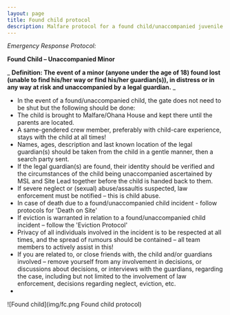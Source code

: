 ```yaml
---
layout: page
title: Found child protocol
description: Malfare protocol for a found child/unaccompanied juvenile
---
```

_Emergency Response Protocol:_

**Found Child – Unaccompanied Minor**

_ **Definition: The event of a minor (anyone under the age of 18) found lost (unable to find his/her way or find his/her guardian(s)), in distress or in any way at risk and unaccompanied by a legal guardian.** _

- In the event of a found/unaccompanied child, the gate does not need to be shut but the following should be done:
- The child is brought to Malfare/Ohana House and kept there until the parents are located.
- A same-gendered crew member, preferably with child-care experience, stays with the child at all times!
- Names, ages, description and last known location of the legal guardian(s) should be taken from the child in a gentle manner, then a search party sent.
- If the legal guardian(s) are found, their identity should be verified and the circumstances of the child being unaccompanied ascertained by MSL and Site Lead together before the child is handed back to them.
- If severe neglect or (sexual) abuse/assaultis suspected, law enforcement must be notified – this is child abuse.
- In case of death due to a found/unaccompanied child incident - follow protocols for 'Death on Site'
- If eviction is warranted in relation to a found/unaccompanied child incident – follow the 'Eviction Protocol'
- Privacy of all individuals involved in the incident is to be respected at all times, and the spread of rumours should be contained – all team members to actively assist in this!
- If you are related to, or close friends with, the child and/or guardians involved – remove yourself from any involvement in decisions, or discussions about decisions, or interviews with the guardians, regarding the case, including but not limited to the involvement of law enforcement, decisions regarding neglect, eviction, etc.
- 

![Found child](img/fc.png Found child protocol)
­­­
